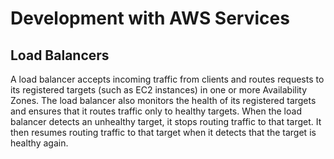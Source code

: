 # Development with AWS Services

## Load Balancers

A load balancer accepts incoming traffic from clients and routes requests to its registered targets (such as EC2 instances) in one or more Availability Zones. The load balancer also monitors the health of its registered targets and ensures that it routes traffic only to healthy targets. When the load balancer detects an unhealthy target, it stops routing traffic to that target. It then resumes routing traffic to that target when it detects that the target is healthy again.
